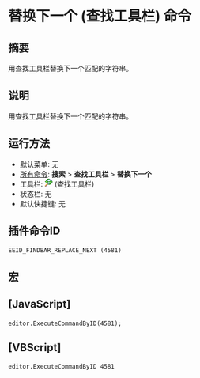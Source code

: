 # 替换下一个 (查找工具栏) 命令

## 摘要

用查找工具栏替换下一个匹配的字符串。

## 说明

用查找工具栏替换下一个匹配的字符串。

## 运行方法

- 默认菜单: 无
- [所有命令](../tools/all_commands): **搜索**
\> **查找工具栏** \> **替换下一个**
- 工具栏: ![](../../images/replace.png) (查找工具栏)
- 状态栏: 无
- 默认快捷键: 无

## 插件命令ID

```
EEID_FINDBAR_REPLACE_NEXT (4581)
```

## 宏

## \[JavaScript\]

```
editor.ExecuteCommandByID(4581);
```

## \[VBScript\]

```
editor.ExecuteCommandByID 4581
```
